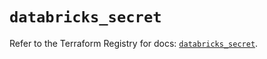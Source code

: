 # `databricks_secret`

Refer to the Terraform Registry for docs: [`databricks_secret`](https://registry.terraform.io/providers/databricks/databricks/1.48.0/docs/resources/secret).
